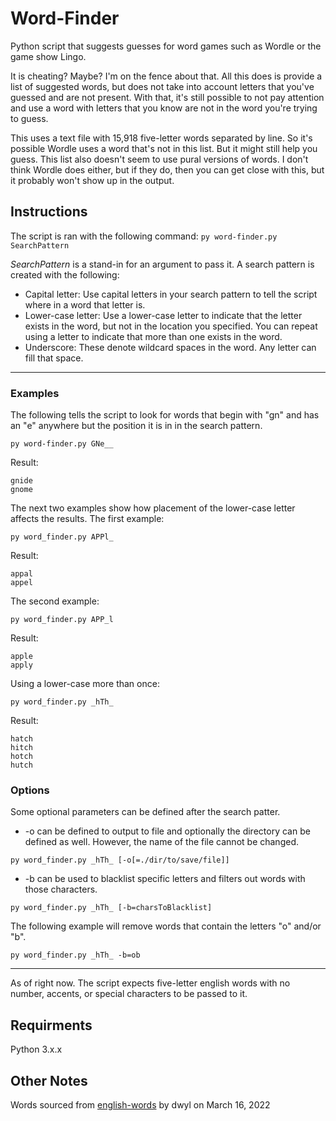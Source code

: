 # Word-Finder
Python script that suggests guesses for word games such as Wordle or the game show Lingo.

It is cheating? Maybe? I'm on the fence about that. All this does is provide a list of suggested words, but does not take into account letters that you've guessed and are not present. With that, it's still possible to not pay attention and use a word with letters that you know are not in the word you're trying to guess.

This uses a text file with 15,918 five-letter words separated by line. So it's possible Wordle uses a word that's not in this list. But it might still help you guess.
This list also doesn't seem to use pural versions of words. I don't think Wordle does either, but if they do, then you can get close with this, but it probably won't show up in the output.

## Instructions
The script is ran with the following command:
`py word-finder.py SearchPattern`

*SearchPattern* is a stand-in for an argument to pass it. A search pattern is created with the following:
- Capital letter: Use capital letters in your search pattern to tell the script where in a word that letter is.
- Lower-case letter: Use a lower-case letter to indicate that the letter exists in the word, but not in the location you specified. You can repeat using a letter to indicate that more than one exists in the word.
- Underscore: These denote wildcard spaces in the word. Any letter can fill that space.

---
### Examples
The following tells the script to look for words that begin with "gn" and has an "e" anywhere but the position it is in in the search pattern.
```
py word-finder.py GNe__
```
Result:
```
gnide
gnome
```
The next two examples show how placement of the lower-case letter affects the results.
The first example:
```
py word_finder.py APPl_
```
Result:
```
appal
appel
```
The second example:
```
py word_finder.py APP_l
```
Result:
```
apple
apply
```
Using a lower-case more than once:
```
py word_finder.py _hTh_
```
Result:
```
hatch
hitch
hotch
hutch
```
### Options
Some optional parameters can be defined after the search patter.
- -o can be defined to output to file and optionally the directory can be defined as well. However, the name of the file cannot be changed.
```
py word_finder.py _hTh_ [-o[=./dir/to/save/file]]
```
- -b can be used to blacklist specific letters and filters out words with those characters.
```
py word_finder.py _hTh_ [-b=charsToBlacklist]
```
The following example will remove words that contain the letters "o" and/or "b".
```
py word_finder.py _hTh_ -b=ob
```
---
As of right now. The script expects five-letter english words with no number, accents, or special characters to be passed to it.

## Requirments
Python 3.x.x

## Other Notes
Words sourced from [english-words](https://github.com/dwyl/english-words) by dwyl on March 16, 2022
